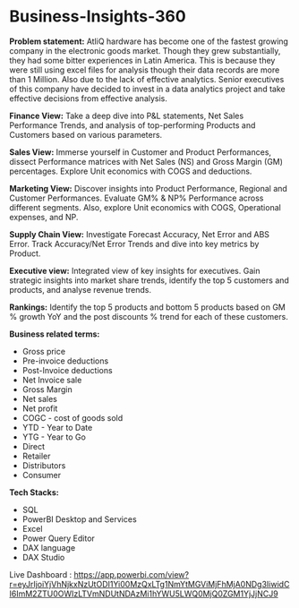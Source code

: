 # Business-Insights-360
 
**Problem statement:** AtliQ hardware has become one of the fastest growing company in the electronic goods market. Though they grew substantially, they had some bitter experiences in Latin America. This is because they were still using excel files for analysis though their data records are more than 1 Million. Also due to the lack of effective analytics. Senior executives of this company have decided to invest in a data analytics project and take effective decisions from effective analysis.

**Finance View:** Take a deep dive into P&L statements, Net Sales Performance Trends, and analysis of top-performing Products and Customers based on various parameters.

**Sales View:** Immerse yourself in Customer and Product Performances, dissect Performance matrices with Net Sales (NS) and Gross Margin (GM) percentages. Explore Unit economics with COGS and deductions.

**Marketing View:** Discover insights into Product Performance, Regional and Customer Performances. Evaluate GM% & NP% Performance across different segments. Also, explore Unit economics with COGS, Operational expenses, and NP.

**Supply Chain View:** Investigate Forecast Accuracy, Net Error and ABS Error. Track Accuracy/Net Error Trends and dive into key metrics by Product.

**Executive view:** Integrated view of key insights for executives. Gain strategic insights into market share trends, identify the top 5 customers and products, and analyse revenue trends.

**Rankings:** Identify the top 5 products and bottom 5 products based on GM % growth YoY and the post discounts % trend for each of these customers.


**Business related terms:**
* Gross price
* Pre-invoice deductions
* Post-Invoice deductions
* Net Invoice sale
* Gross Margin
* Net sales
* Net profit
* COGC - cost of goods sold
* YTD - Year to Date
* YTG - Year to Go
* Direct
* Retailer
* Distributors
* Consumer

**Tech Stacks:**
* SQL
* PowerBI Desktop and Services
* Excel
* Power Query Editor
* DAX language
* DAX Studio

Live Dashboard : https://app.powerbi.com/view?r=eyJrIjoiYjVhNjkxNzUtODI1Yi00MzQxLTg1NmYtMGViMjFhMjA0NDg3IiwidCI6ImM2ZTU0OWIzLTVmNDUtNDAzMi1hYWU5LWQ0MjQ0ZGM1YjJjNCJ9
